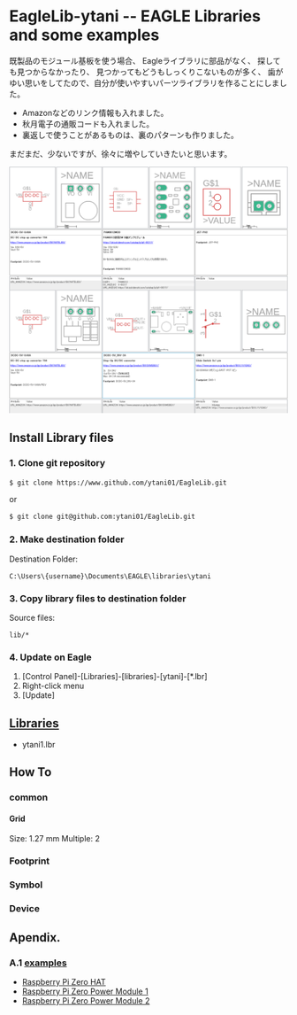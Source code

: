 # EagleLib-ytani -- EAGLE Libraries and some examples

既製品のモジュール基板を使う場合、
Eagleライブラリに部品がなく、
探しても見つからなかったり、
見つかってもどうもしっくりこないものが多く、
歯がゆい思いをしてたので、自分が使いやすいパーツライブラリを作ることにしました。

* Amazonなどのリンク情報も入れました。
* 秋月電子の通販コードも入れました。
* 裏返しで使うことがあるものは、裏のパターンも作りました。

まだまだ、少ないですが、徐々に増やしていきたいと思います。

![ytani1.lbr](doc/ytani1.lbr.png)

## Install Library files

### 1. Clone git repository

```bash
$ git clone https://www.github.com/ytani01/EagleLib.git
```
or 
```bash
$ git clone git@github.com:ytani01/EagleLib.git
```

### 2. Make destination folder

Destination Folder:
```
C:\Users\{username}\Documents\EAGLE\libraries\ytani
```

### 3. Copy library files to destination folder

Source files: 
```
lib/*
```

### 4. Update on Eagle

1. [Control Panel]-[Libraries]-[libraries]-[ytani]-[*.lbr]
2. Right-click menu
3. [Update]


## [Libraries](lib/)

* ytani1.lbr

## How To

### common

#### Grid

Size: 1.27 mm
Multiple: 2


### Footprint


### Symbol


### Device



## Apendix.

### A.1 [examples](example/)

* [Raspberry Pi Zero HAT](example/RPi0-HAT1/)
* [Raspberry Pi Zero Power Module 1](example/RPi0PWR1/)
* [Raspberry Pi Zero Power Module 2](example/RPi0PWR2/)

